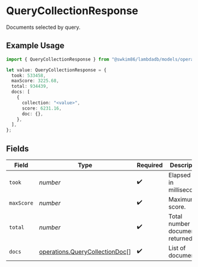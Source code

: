 # QueryCollectionResponse

Documents selected by query.

## Example Usage

```typescript
import { QueryCollectionResponse } from "@swkim86/lambdadb/models/operations";

let value: QueryCollectionResponse = {
  took: 533458,
  maxScore: 3225.68,
  total: 934439,
  docs: [
    {
      collection: "<value>",
      score: 6231.16,
      doc: {},
    },
  ],
};
```

## Fields

| Field                                                                            | Type                                                                             | Required                                                                         | Description                                                                      |
| -------------------------------------------------------------------------------- | -------------------------------------------------------------------------------- | -------------------------------------------------------------------------------- | -------------------------------------------------------------------------------- |
| `took`                                                                           | *number*                                                                         | :heavy_check_mark:                                                               | Elapsed time in milliseconds.                                                    |
| `maxScore`                                                                       | *number*                                                                         | :heavy_check_mark:                                                               | Maximum score.                                                                   |
| `total`                                                                          | *number*                                                                         | :heavy_check_mark:                                                               | Total number of documents returned.                                              |
| `docs`                                                                           | [operations.QueryCollectionDoc](../../models/operations/querycollectiondoc.md)[] | :heavy_check_mark:                                                               | List of documents.                                                               |